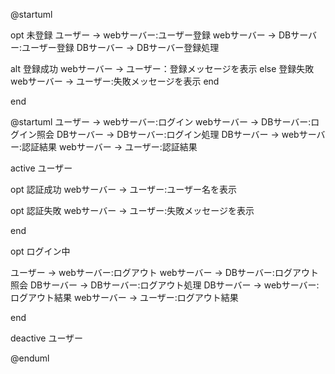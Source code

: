 @startuml

opt 未登録
ユーザー -> webサーバー:ユーザー登録
webサーバー -> DBサーバー:ユーザー登録
DBサーバー -> DBサーバー登録処理

  alt 登録成功
    webサーバー -> ユーザー：登録メッセージを表示
  else 登録失敗
  webサーバー -> ユーザー:失敗メッセージを表示
  end

end

@startuml
ユーザー -> webサーバー:ログイン
webサーバー -> DBサーバー:ログイン照会
DBサーバー -> DBサーバー:ログイン処理
DBサーバー -> webサーバー:認証結果
webサーバー -> ユーザー:認証結果

active ユーザー

opt 認証成功
webサーバー -> ユーザー:ユーザー名を表示

opt 認証失敗
webサーバー -> ユーザー:失敗メッセージを表示

end

opt ログイン中

ユーザー -> webサーバー:ログアウト
webサーバー -> DBサーバー:ログアウト照会
DBサーバー -> DBサーバー:ログアウト処理
DBサーバー -> webサーバー:ログアウト結果
webサーバー -> ユーザー:ログアウト結果

end

deactive ユーザー


@enduml

